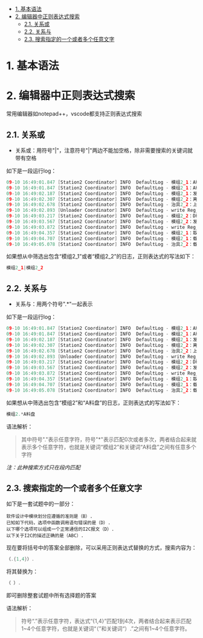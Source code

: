 
<!-- @import "[TOC]" {cmd="toc" depthFrom=1 depthTo=6 orderedList=false} -->

<!-- code_chunk_output -->

- [1. 基本语法](#1-基本语法)
- [2. 编辑器中正则表达式搜索](#2-编辑器中正则表达式搜索)
  - [2.1. 关系或](#21-关系或)
  - [2.2. 关系与](#22-关系与)
  - [2.3. 搜索指定的一个或者多个任意文字](#23-搜索指定的一个或者多个任意文字)

<!-- /code_chunk_output -->


# 1. 基本语法

# 2. 编辑器中正则表达式搜索

常用编辑器如notepad++，vscode都支持正则表达式搜索

## 2.1. 关系或

- 关系或：用符号"|"，注意符号"|"两边不能加空格，除非需要搜索的关键词就带有空格

如下是一段运行log：

```c {.line-numbers}
09-10 16:49:01.847 [Station2 Coordinator] INFO  DefaultLog - 模组2_1：A料盘到位，准备取料
09-10 16:49:01.847 [Station2 Coordinator] INFO  DefaultLog - 模组2_1：A料盘：位置1，准备取料
09-10 16:49:02.187 [Station2 Coordinator] INFO  DefaultLog - 模组2_1：发送取料命令
09-10 16:49:02.307 [Station2 Coordinator] INFO  DefaultLog - 模组2_2：离开治具2_2
09-10 16:49:02.678 [Station2 Coordinator] INFO  DefaultLog - 治具2_2：上料完成，左穴有料，右穴有料，发送开始测试命令
09-10 16:49:02.893 [Unloader Coordinator] INFO  DefaultLog - write Reg_Downstream_Empty_Line_Ready: 1
09-10 16:49:03.217 [Station2 Coordinator] INFO  DefaultLog - 模组2_2：D料盘：位置11，准备取料
09-10 16:49:03.567 [Station2 Coordinator] INFO  DefaultLog - 模组2_2：发送取料命令
09-10 16:49:03.872 [Station2 Coordinator] INFO  DefaultLog - write Reg_Upstream_Empty_Tray_Ready: 0
09-10 16:49:04.357 [Station2 Coordinator] INFO  DefaultLog - 模组2_1：取料结果1，吸嘴1上有料，吸嘴2上有料
09-10 16:49:04.707 [Station2 Coordinator] INFO  DefaultLog - 模组2_1：载板上无料，吸嘴上有料，发送上料命令
09-10 16:49:05.078 [Station2 Coordinator] INFO  DefaultLog - 治具2_2：载板2测试完成，关闭真空吸，等待下料
```

如果想从中筛选出包含“模组2_1”或者“模组2_2”的日志，正则表达式的写法如下：

```c {.line-numbers}
模组2_1|模组2_2
```


## 2.2. 关系与

- 关系与：用两个符号".*"一起表示

如下是一段运行log：

```c {.line-numbers}
09-10 16:49:01.847 [Station2 Coordinator] INFO  DefaultLog - 模组2_1：A料盘到位，准备取料
09-10 16:49:01.847 [Station2 Coordinator] INFO  DefaultLog - 模组2_1：A料盘：位置1，准备取料
09-10 16:49:02.187 [Station2 Coordinator] INFO  DefaultLog - 模组2_1：发送取料命令
09-10 16:49:02.307 [Station2 Coordinator] INFO  DefaultLog - 模组2_2：离开治具2_2
09-10 16:49:02.678 [Station2 Coordinator] INFO  DefaultLog - 治具2_2：上料完成，左穴有料，右穴有料，发送开始测试命令
09-10 16:49:02.893 [Unloader Coordinator] INFO  DefaultLog - write Reg_Downstream_Empty_Line_Ready: 1
09-10 16:49:03.217 [Station2 Coordinator] INFO  DefaultLog - 模组2_2：D料盘：位置11，准备取料
09-10 16:49:03.567 [Station2 Coordinator] INFO  DefaultLog - 模组2_2：发送取料命令
09-10 16:49:03.872 [Station2 Coordinator] INFO  DefaultLog - write Reg_Upstream_Empty_Tray_Ready: 0
09-10 16:49:04.357 [Station2 Coordinator] INFO  DefaultLog - 模组2_1：取料结果1，吸嘴1上有料，吸嘴2上有料
09-10 16:49:04.707 [Station2 Coordinator] INFO  DefaultLog - 模组2_1：载板上无料，吸嘴上有料，发送上料命令
09-10 16:49:05.078 [Station2 Coordinator] INFO  DefaultLog - 治具2_2：载板2测试完成，关闭真空吸，等待下料
```

如果想从中筛选出包含“模组2”和“A料盘”的日志，正则表达式的写法如下：

```c {.line-numbers}
模组2.*A料盘
```

语法解析：
> 其中符号"."表示任意字符，符号"*"表示匹配0次或者多次，两者结合起来就表示多个任意字符，也就是关键词“模组2”和关键词“A料盘”之间有任意多个字符

*注：此种搜索方式只在段内匹配*

## 2.3. 搜索指定的一个或者多个任意文字

如下是一套试题中的一部分：

``` {.line-numbers}
软件设计中模块划分应遵循的准则是（B）.
已知如下代码，选项中函数调用语句错误的是（D）.
以下哪个选项可以组成一个正常通信的I2C报文（D）.
以下关于I2C的描述正确的是（ABC）.
```
现在要将括号中的答案全部删除，可以采用正则表达式替换的方式，搜索内容为：

```c {.line-numbers}
（.{1,4}）.
```

将其替换为：

```c {.line-numbers}
（ ）.
```

即可删除整套试题中所有选择题的答案

语法解析：
> 符号“.”表示任意字符，表达式“{1,4}”匹配1到4次，两者结合起来表示匹配1~4个任意字符，也就是关键词“（”和关键词“）.”之间有1~4个任意字符。

